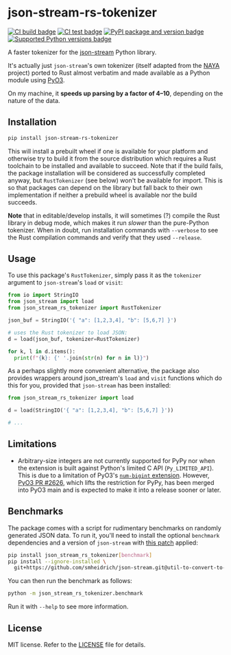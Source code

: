# json-stream-rs-tokenizer

[![CI build badge](https://github.com/smheidrich/py-json-stream-rs-tokenizer/actions/workflows/build.yml/badge.svg)](https://github.com/smheidrich/py-json-stream-rs-tokenizer/actions/workflows/build.yml)
[![CI test badge](https://github.com/smheidrich/py-json-stream-rs-tokenizer/actions/workflows/test.yml/badge.svg)](https://github.com/smheidrich/py-json-stream-rs-tokenizer/actions/workflows/test.yml)
[![PyPI package and version badge](https://img.shields.io/pypi/v/json-stream-rs-tokenizer)](https://pypi.org/project/json-stream-rs-tokenizer/)
[![Supported Python versions badge](https://img.shields.io/pypi/pyversions/json-stream-rs-tokenizer)](https://pypi.org/project/json-stream-rs-tokenizer/)

A faster tokenizer for the [json-stream](https://github.com/daggaz/json-stream)
Python library.

It's actually just `json-stream`'s own tokenizer (itself adapted from the
[NAYA](https://github.com/danielyule/naya) project) ported to Rust almost
verbatim and made available as a Python module using
[PyO3](https://github.com/PyO3/pyo3).

On my machine, it **speeds up parsing by a factor of 4–10**, depending on the
nature of the data.

## Installation

```bash
pip install json-stream-rs-tokenizer
```

This will install a prebuilt wheel if one is available for your platform and
otherwise try to build it from the source distribution which requires a Rust
toolchain to be installed and available to succeed. Note that if the build
fails, the package installation will be considered as successfully completed
anyway, but `RustTokenizer` (see below) won't be available for import. This is
so that packages can depend on the library but fall back to their own
implementation if neither a prebuild wheel is available nor the build succeeds.

**Note** that in editable/develop installs, it will sometimes (?) compile the
Rust library in debug mode, which makes it run *slower* than the pure-Python
tokenizer. When in doubt, run installation commands with `--verbose` to see the
Rust compilation commands and verify that they used `--release`.

## Usage

To use this package's `RustTokenizer`, simply pass it as the `tokenizer`
argument to `json-stream`'s `load` or `visit`:

```python
from io import StringIO
from json_stream import load
from json_stream_rs_tokenizer import RustTokenizer

json_buf = StringIO('{ "a": [1,2,3,4], "b": [5,6,7] }')

# uses the Rust tokenizer to load JSON:
d = load(json_buf, tokenizer=RustTokenizer)

for k, l in d.items():
  print(f"{k}: {' '.join(str(n) for n in l)}")
```

As a perhaps slightly more convenient alternative, the package also provides
wrappers around json_stream's `load` and `visit` functions which do this for
you, provided that `json-stream` has been installed:

```python
from json_stream_rs_tokenizer import load

d = load(StringIO('{ "a": [1,2,3,4], "b": [5,6,7] }'))

# ...
```

## Limitations

- Arbitrary-size integers are not currently supported for PyPy nor when the
  extension is built against Python's limited C API (`Py_LIMITED_API`). This is
  due to a limitation of PyO3's
  [`num-bigint` extension](https://pyo3.rs/main/doc/pyo3/num_bigint/).
  However, [PyO3 PR #2626](https://github.com/PyO3/pyo3/pull/2626), which lifts
  the restriction for PyPy, has been merged into PyO3 main and is expected to
  make it into a release sooner or later.

## Benchmarks

The package comes with a script for rudimentary benchmarks on randomly
generated JSON data. To run it, you'll need to install the optional `benchmark`
dependencies and a version of `json-stream` with
[this patch](https://github.com/daggaz/json-stream/pull/17) applied:

```bash
pip install json_stream_rs_tokenizer[benchmark]
pip install --ignore-installed \
  git+https://github.com/smheidrich/json-stream.git@util-to-convert-to-py-std-types
```

You can then run the benchmark as follows:

```bash
python -m json_stream_rs_tokenizer.benchmark
```

Run it with `--help` to see more information.

## License

MIT license. Refer to the
[LICENSE](https://github.com/smheidrich/py-json-stream-rs-tokenizer/blob/main/LICENSE)
file for details.
